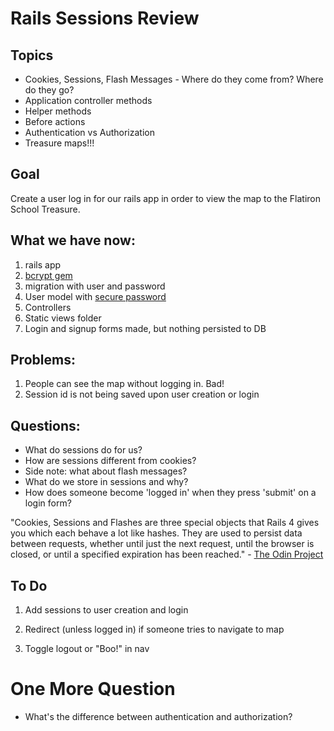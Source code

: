 # Rails Sessions Review

## Topics
  - Cookies, Sessions, Flash Messages - Where do they come from? Where do they go?
  - Application controller methods
  - Helper methods
  - Before actions
  - Authentication vs Authorization
  - Treasure maps!!!

## Goal

Create a user log in for our rails app in order to view the map to the Flatiron School Treasure.

## What we have now:
  1. rails app
  2. <a href="https://github.com/codahale/bcrypt-ruby">bcrypt gem</a>
  3. migration with user and password
  4. User model with <a href="https://apidock.com/rails/v4.0.2/ActiveModel/SecurePassword/ClassMethods/has_secure_password">secure password</a>
  5. Controllers
  6. Static views folder
  7. Login and signup forms made, but nothing persisted to DB

## Problems:
  1. People can see the map without logging in. Bad!
  2. Session id is not being saved upon user creation or login

## Questions:

  - What do sessions do for us?
  - How are sessions different from cookies?
  - Side note: what about flash messages?
  - What do we store in sessions and why?
  - How does someone become 'logged in' when they press 'submit' on a login form?

  "Cookies, Sessions and Flashes are three special objects that Rails 4 gives you which each behave a lot like hashes. They are used to persist data between requests, whether until just the next request, until the browser is closed, or until a specified expiration has been reached."
    - <a href="https://www.theodinproject.com/courses/ruby-on-rails/lessons/sessions-cookies-and-authentication">The Odin Project</a>

## To Do
  1. Add sessions to user creation and login

  2. Redirect (unless logged in) if someone tries to navigate to map

  3. Toggle logout or "Boo!" in nav

  # One More Question
  - What's the difference between authentication and authorization?
